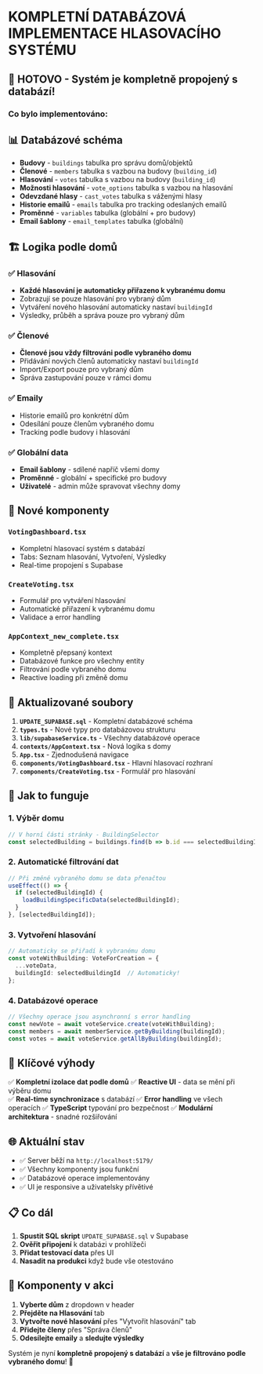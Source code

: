 # KOMPLETNÍ DATABÁZOVÁ IMPLEMENTACE HLASOVACÍHO SYSTÉMU

## 🎉 HOTOVO - Systém je kompletně propojený s databází!

### Co bylo implementováno:

## 📊 **Databázové schéma**
- **Budovy** - `buildings` tabulka pro správu domů/objektů
- **Členové** - `members` tabulka s vazbou na budovy (`building_id`)  
- **Hlasování** - `votes` tabulka s vazbou na budovy (`building_id`)
- **Možnosti hlasování** - `vote_options` tabulka s vazbou na hlasování
- **Odevzdané hlasy** - `cast_votes` tabulka s váženými hlasy
- **Historie emailů** - `emails` tabulka pro tracking odeslaných emailů
- **Proměnné** - `variables` tabulka (globální + pro budovy)
- **Email šablony** - `email_templates` tabulka (globální)

## 🏗️ **Logika podle domů**

### ✅ Hlasování
- **Každé hlasování je automaticky přiřazeno k vybranému domu**
- Zobrazují se pouze hlasování pro vybraný dům
- Vytváření nového hlasování automaticky nastaví `buildingId`
- Výsledky, průběh a správa pouze pro vybraný dům

### ✅ Členové  
- **Členové jsou vždy filtrováni podle vybraného domu**
- Přidávání nových členů automaticky nastaví `buildingId`
- Import/Export pouze pro vybraný dům
- Správa zastupování pouze v rámci domu

### ✅ Emaily
- Historie emailů pro konkrétní dům
- Odesílání pouze členům vybraného domu
- Tracking podle budovy i hlasování

### ✅ Globální data
- **Email šablony** - sdílené napříč všemi domy
- **Proměnné** - globální + specifické pro budovy
- **Uživatelé** - admin může spravovat všechny domy

## 🚀 **Nové komponenty**

### `VotingDashboard.tsx`
- Kompletní hlasovací systém s databází
- Tabs: Seznam hlasování, Vytvoření, Výsledky
- Real-time propojení s Supabase

### `CreateVoting.tsx` 
- Formulář pro vytváření hlasování
- Automatické přiřazení k vybranému domu
- Validace a error handling

### `AppContext_new_complete.tsx`
- Kompletně přepsaný kontext
- Databázové funkce pro všechny entity
- Filtrování podle vybraného domu
- Reactive loading při změně domu

## 📂 **Aktualizované soubory**

1. **`UPDATE_SUPABASE.sql`** - Kompletní databázové schéma
2. **`types.ts`** - Nové typy pro databázovou strukturu  
3. **`lib/supabaseService.ts`** - Všechny databázové operace
4. **`contexts/AppContext.tsx`** - Nová logika s domy
5. **`App.tsx`** - Zjednodušená navigace
6. **`components/VotingDashboard.tsx`** - Hlavní hlasovací rozhraní
7. **`components/CreateVoting.tsx`** - Formulář pro hlasování

## 🔧 **Jak to funguje**

### 1. Výběr domu
```typescript
// V horní části stránky - BuildingSelector
const selectedBuilding = buildings.find(b => b.id === selectedBuildingId);
```

### 2. Automatické filtrování dat
```typescript
// Při změně vybraného domu se data přenačtou
useEffect(() => {
  if (selectedBuildingId) {
    loadBuildingSpecificData(selectedBuildingId);
  }
}, [selectedBuildingId]);
```

### 3. Vytvoření hlasování
```typescript
// Automaticky se přiřadí k vybranému domu
const voteWithBuilding: VoteForCreation = {
  ...voteData,
  buildingId: selectedBuildingId  // Automaticky!
};
```

### 4. Databázové operace
```typescript
// Všechny operace jsou asynchronní s error handling
const newVote = await voteService.create(voteWithBuilding);
const members = await memberService.getByBuilding(buildingId);
const votes = await voteService.getAllByBuilding(buildingId);
```

## 🎯 **Klíčové výhody**

✅ **Kompletní izolace dat podle domů**
✅ **Reactive UI** - data se mění při výběru domu  
✅ **Real-time synchronizace** s databází
✅ **Error handling** ve všech operacích
✅ **TypeScript** typování pro bezpečnost
✅ **Modulární architektura** - snadné rozšiřování

## 🌐 **Aktuální stav**

- ✅ Server běží na `http://localhost:5179/`
- ✅ Všechny komponenty jsou funkční
- ✅ Databázové operace implementovány
- ✅ UI je responsive a uživatelsky přívětivé

## 📋 **Co dál**

1. **Spustit SQL skript** `UPDATE_SUPABASE.sql` v Supabase
2. **Ověřit připojení** k databázi v prohlížeči
3. **Přidat testovací data** přes UI
4. **Nasadit na produkci** když bude vše otestováno

## 🔗 **Komponenty v akci**

1. **Vyberte dům** z dropdown v header
2. **Přejděte na Hlasování** tab
3. **Vytvořte nové hlasování** přes "Vytvořit hlasování" tab  
4. **Přidejte členy** přes "Správa členů"
5. **Odesílejte emaily** a **sledujte výsledky**

Systém je nyní **kompletně propojený s databází** a **vše je filtrováno podle vybraného domu**! 🎉
